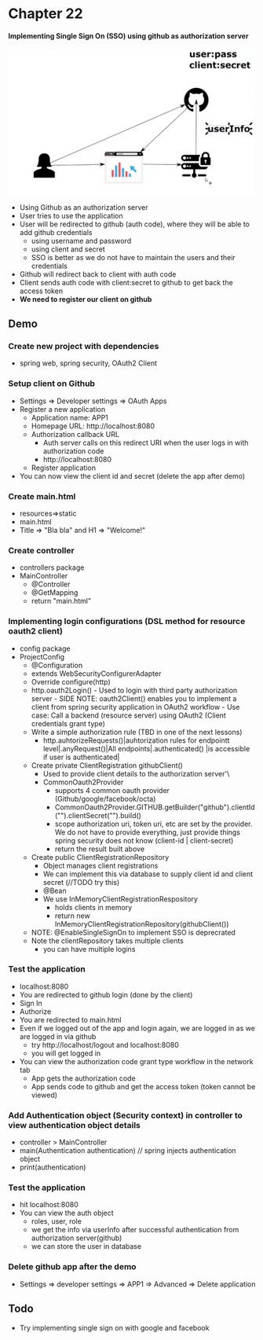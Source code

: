 # Chapter 22

#### Implementing Single Sign On (SSO) using github as authorization server

![architecture1.png](src/main/resources/architecture1.png)

- Using Github as an authorization server
- User tries to use the application
- User will be redirected to github (auth code), where they will be able to add github credentials
    - using username and password
    - using client and secret
    - SSO is better as we do not have to maintain the users and their credentials
- Github will redirect back to client with auth code
- Client sends auth code with client:secret to github to get back the access token
- <b>We need to register our client on github</b>

## Demo

### Create new project with dependencies
- spring web, spring  security, OAuth2 Client

### Setup client on Github
- Settings => Developer settings => OAuth Apps
- Register a new application
    - Application name: APP1
    - Homepage URL: http://localhost:8080
    - Authorization callback URL
        - Auth server calls on this redirect URI when the user logs in with authorization code
        - http://localhost:8080
    - Register application
- You can now view the client id and secret (delete the app after demo)

### Create main.html
- resources=>static
- main.html
- Title => "Bla bla" and H1 => "Welcome!"

### Create controller
- controllers package
- MainController
    - @Controller
    - @GetMapping
    - return "main.html"
    
### Implementing login configurations (DSL method for resource oauth2 client)
- config package
- ProjectConfig
    - @Configuration
    - extends WebSecurityConfigurerAdapter
    - Override configure(http)
    - http.oauth2Login()
          - Used to login with third party authorization server
          - SIDE NOTE: oauth2Client() enables you to implement a client from spring security application in OAuth2 workflow
              - Use case: Call a backend (resource server) using OAuth2 (Client credentials grant type)    
    - Write a simple authorization rule (TBD in one of the next lessons)
        - http.auhtorizeRequests()|auhtorization rules for endpointt level|.anyRequest()|All endpoints|.authenticated() |is accessible if user is authenticated|
    - Create private ClientRegistration githubClient()
        - Used to provide client details to the authorization server'\
        - CommonOauth2Provider
            - supports 4 common oauth provider (Github/google/facebook/octa)
            - CommonOauth2Provider.GITHUB.getBuilder("github").clientId("<client-id>").clientSecret("<client-secret>").build()
            - scope authorization uri, token uri, etc are set by the provider. We do not have to provide everything, just provide things spring security does not know (client-id | client-secret)
            - return the result built above
    - Create public ClientRegistrationRepository
        - Object manages client registrations
        - We can implement this via database to supply client id and client secret (//TODO try this)
        - @Bean
        - We use InMemoryClientRegistrationRespository
            - holds clients in memory
            - return new InMemoryClientRegistrationRepository(githubClient())
    - NOTE: @EnableSingleSignOn to implement SSO is deprecrated
    - Note the clientRepository takes multiple clients
        - you can have multiple logins
### Test the application
- localhost:8080
- You are redirected to github login (done by the client)
- Sign In
- Authorize
- You are redirected to main.html
- Even if we logged out of the app and login again, we are logged in as we are logged in via github
    - try http://localhost/logout and localhost:8080
    - you will get logged in
- You can view the authorization code grant type workflow in the network tab
    - App gets the authorization code
    - App sends code to github and get the access token (token cannot be viewed)
    
### Add Authentication object (Security context) in controller to view authentication object details
- controller > MainController
- main(Authentication authentication) // spring injects authentication object
- print(authentication)

### Test the application
- hit localhost:8080
- You can view the auth object
    - roles, user, role
    - we get the info via userInfo after successful authentication from authorization server(github)
    - we can store the user in database
    
### Delete github app after the demo
- Settings => developer settings => APP1 => Advanced => Delete application
    
## Todo
- Try implementing single sign on with google and facebook